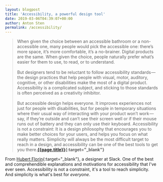 ```yaml
---
layout: blogpost
title: 'Accessibility, a powerful design tool'
date: 2019-03-06T04:39:07+00:00
author: Anton Sten
permalink: /accessibility/
---
```


>When given the choice between an accessible bathroom or a non-accessible one, many people would pick the accessible one: there’s more space, it’s more comfortable, it’s a no-brainer. Digital products are the same. When given the choice, people naturally prefer what’s easier for them to use, to read, or to understand.<br /><br />
But designers tend to be reluctant to follow accessibility standards — the design practices that help people with visual, motor, auditory, cognitive, or other disabilities make the most of a digital product. Accessibility is a complicated subject, and sticking to those standards is often perceived as a creativity inhibitor.<br /><br />
But accessible design helps everyone. It improves experiences not just for people with disabilities, but for people in temporary situations where their usual way of interacting with your product won’t work — say, if they’re outside and can’t see their screen well or if their mouse runs out of battery and they can only use their keyboard.
Accessibility is not a constraint: It is a design philosophy that encourages you to make better choices for your users, and helps you focus on what really matters. Simplicity will always be the most difficult target to reach in a design, and accessibility can be one of the best tools to get you there.**[{{page.title}}](https://slack.design/accessibility-a-powerful-design-tool-22f5e6d46278){:target="_blank"}**

From [Hubert Florin](https://slack.design/@hubflorin){:target="_blank"}, a designer at Slack. One of the best and comprehendible explanations and motivations for accessibility that I've ever seen. Accessibility is not a constraint, it's a tool to reach simplicity. And simplicity is what's best for _everyone_. 
